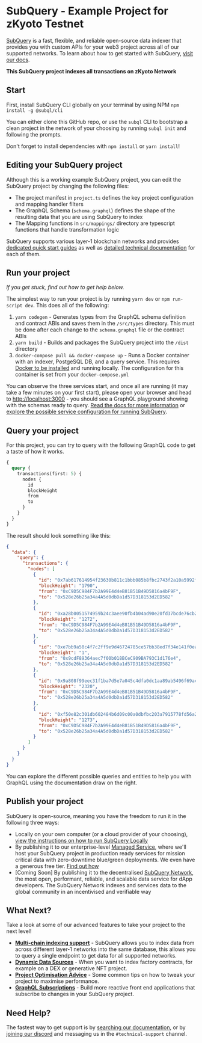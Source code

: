 # SubQuery - Example Project for zKyoto Testnet

[SubQuery](https://subquery.network) is a fast, flexible, and reliable open-source data indexer that provides you with custom APIs for your web3 project across all of our supported networks. To learn about how to get started with SubQuery, [visit our docs](https://academy.subquery.network).

**This SubQuery project indexes all transactions on zKyoto Network**

## Start

First, install SubQuery CLI globally on your terminal by using NPM `npm install -g @subql/cli`

You can either clone this GitHub repo, or use the `subql` CLI to bootstrap a clean project in the network of your choosing by running `subql init` and following the prompts.

Don't forget to install dependencies with `npm install` or `yarn install`!

## Editing your SubQuery project

Although this is a working example SubQuery project, you can edit the SubQuery project by changing the following files:

- The project manifest in `project.ts` defines the key project configuration and mapping handler filters
- The GraphQL Schema (`schema.graphql`) defines the shape of the resulting data that you are using SubQuery to index
- The Mapping functions in `src/mappings/` directory are typescript functions that handle transformation logic

SubQuery supports various layer-1 blockchain networks and provides [dedicated quick start guides](https://academy.subquery.network/quickstart/quickstart.html) as well as [detailed technical documentation](https://academy.subquery.network/build/introduction.html) for each of them.

## Run your project

_If you get stuck, find out how to get help below._

The simplest way to run your project is by running `yarn dev` or `npm run-script dev`. This does all of the following:

1.  `yarn codegen` - Generates types from the GraphQL schema definition and contract ABIs and saves them in the `/src/types` directory. This must be done after each change to the `schema.graphql` file or the contract ABIs
2.  `yarn build` - Builds and packages the SubQuery project into the `/dist` directory
3.  `docker-compose pull && docker-compose up` - Runs a Docker container with an indexer, PostgeSQL DB, and a query service. This requires [Docker to be installed](https://docs.docker.com/engine/install) and running locally. The configuration for this container is set from your `docker-compose.yml`

You can observe the three services start, and once all are running (it may take a few minutes on your first start), please open your browser and head to [http://localhost:3000](http://localhost:3000) - you should see a GraphQL playground showing with the schemas ready to query. [Read the docs for more information](https://academy.subquery.network/run_publish/run.html) or [explore the possible service configuration for running SubQuery](https://academy.subquery.network/run_publish/references.html).

## Query your project

For this project, you can try to query with the following GraphQL code to get a taste of how it works.

```graphql
{
  query {
    transactions(first: 5) {
      nodes {
        id
        blockHeight
        from
        to
      }
    }
  }
}
```

The result should look something like this:

```json
{
  "data": {
    "query": {
      "transactions": {
        "nodes": [
          {
            "id": "0x7ab617614954f23630b811c1bbb085b8fbc2743f2a10a5992fa82e2a3045c0db",
            "blockHeight": "1790",
            "from": "0xC9D5C984F7b2A99E4d4eB81B51B49D5816a4bF9F",
            "to": "0x528e26b25a34a4A5d0dbDa1d57D318153d2ED582"
          },
          {
            "id": "0xa28b0051574959b24c3aee90fb4b04ad90e20fd37bcde76cb2909a3390365fde",
            "blockHeight": "1272",
            "from": "0xC9D5C984F7b2A99E4d4eB81B51B49D5816a4bF9F",
            "to": "0x528e26b25a34a4A5d0dbDa1d57D318153d2ED582"
          },
          {
            "id": "0xe7bb9a50c4f7c2ff9e9d46724785ce57bb38ed7f34e141f0eac0ef0a675aa487",
            "blockHeight": "1",
            "from": "0x9cdF89364aec7f00b018BCeC909BA793C1d176e4",
            "to": "0x528e26b25a34a4A5d0dbDa1d57D318153d2ED582"
          },
          {
            "id": "0x9a808f99eec31f1ba7d5e7a045c4dfa0dc1aa89ab5496f69ac76a252b4e6adff",
            "blockHeight": "2320",
            "from": "0xC9D5C984F7b2A99E4d4eB81B51B49D5816a4bF9F",
            "to": "0x528e26b25a34a4A5d0dbDa1d57D318153d2ED582"
          },
          {
            "id": "0xf50e82c301db602484b6d09c00a0dbfbc203a7915778fd56a2dce7112d804dc1",
            "blockHeight": "1273",
            "from": "0xC9D5C984F7b2A99E4d4eB81B51B49D5816a4bF9F",
            "to": "0x528e26b25a34a4A5d0dbDa1d57D318153d2ED582"
          }
        ]
      }
    }
  }
}
```

You can explore the different possible queries and entities to help you with GraphQL using the documentation draw on the right.

## Publish your project

SubQuery is open-source, meaning you have the freedom to run it in the following three ways:

- Locally on your own computer (or a cloud provider of your choosing), [view the instructions on how to run SubQuery Locally](https://academy.subquery.network/run_publish/run.html)
- By publishing it to our enterprise-level [Managed Service](https://managedservice.subquery.network), where we'll host your SubQuery project in production ready services for mission critical data with zero-downtime blue/green deployments. We even have a generous free tier. [Find out how](https://academy.subquery.network/run_publish/publish.html)
- [Coming Soon] By publishing it to the decentralised [SubQuery Network](https://subquery.network/network), the most open, performant, reliable, and scalable data service for dApp developers. The SubQuery Network indexes and services data to the global community in an incentivised and verifiable way

## What Next?

Take a look at some of our advanced features to take your project to the next level!

- [**Multi-chain indexing support**](https://academy.subquery.network/build/multi-chain.html) - SubQuery allows you to index data from across different layer-1 networks into the same database, this allows you to query a single endpoint to get data for all supported networks.
- [**Dynamic Data Sources**](https://academy.subquery.network/build/dynamicdatasources.html) - When you want to index factory contracts, for example on a DEX or generative NFT project.
- [**Project Optimisation Advice**](https://academy.subquery.network/build/optimisation.html) - Some common tips on how to tweak your project to maximise performance.
- [**GraphQL Subscriptions**](https://academy.subquery.network/run_publish/subscription.html) - Build more reactive front end applications that subscribe to changes in your SubQuery project.

## Need Help?

The fastest way to get support is by [searching our documentation](https://academy.subquery.network), or by [joining our discord](https://discord.com/invite/subquery) and messaging us in the `#technical-support` channel.
